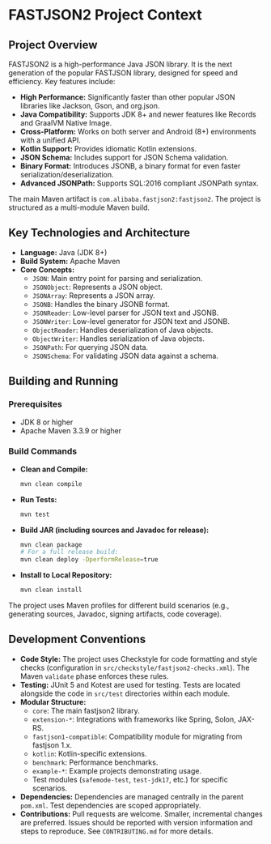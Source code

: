 # FASTJSON2 Project Context

## Project Overview

FASTJSON2 is a high-performance Java JSON library. It is the next generation of the popular FASTJSON library, designed for speed and efficiency. Key features include:

- **High Performance:** Significantly faster than other popular JSON libraries like Jackson, Gson, and org.json.
- **Java Compatibility:** Supports JDK 8+ and newer features like Records and GraalVM Native Image.
- **Cross-Platform:** Works on both server and Android (8+) environments with a unified API.
- **Kotlin Support:** Provides idiomatic Kotlin extensions.
- **JSON Schema:** Includes support for JSON Schema validation.
- **Binary Format:** Introduces JSONB, a binary format for even faster serialization/deserialization.
- **Advanced JSONPath:** Supports SQL:2016 compliant JSONPath syntax.

The main Maven artifact is `com.alibaba.fastjson2:fastjson2`. The project is structured as a multi-module Maven build.

## Key Technologies and Architecture

- **Language:** Java (JDK 8+)
- **Build System:** Apache Maven
- **Core Concepts:**
  - `JSON`: Main entry point for parsing and serialization.
  - `JSONObject`: Represents a JSON object.
  - `JSONArray`: Represents a JSON array.
  - `JSONB`: Handles the binary JSONB format.
  - `JSONReader`: Low-level parser for JSON text and JSONB.
  - `JSONWriter`: Low-level generator for JSON text and JSONB.
  - `ObjectReader`: Handles deserialization of Java objects.
  - `ObjectWriter`: Handles serialization of Java objects.
  - `JSONPath`: For querying JSON data.
  - `JSONSchema`: For validating JSON data against a schema.

## Building and Running

### Prerequisites

- JDK 8 or higher
- Apache Maven 3.3.9 or higher

### Build Commands

- **Clean and Compile:**
  ```bash
  mvn clean compile
  ```
- **Run Tests:**
  ```bash
  mvn test
  ```
- **Build JAR (including sources and Javadoc for release):**
  ```bash
  mvn clean package
  # For a full release build:
  mvn clean deploy -DperformRelease=true
  ```
- **Install to Local Repository:**
  ```bash
  mvn clean install
  ```

The project uses Maven profiles for different build scenarios (e.g., generating sources, Javadoc, signing artifacts, code coverage).

## Development Conventions

- **Code Style:** The project uses Checkstyle for code formatting and style checks (configuration in `src/checkstyle/fastjson2-checks.xml`). The Maven `validate` phase enforces these rules.
- **Testing:** JUnit 5 and Kotest are used for testing. Tests are located alongside the code in `src/test` directories within each module.
- **Modular Structure:**
  - `core`: The main fastjson2 library.
  - `extension-*`: Integrations with frameworks like Spring, Solon, JAX-RS.
  - `fastjson1-compatible`: Compatibility module for migrating from fastjson 1.x.
  - `kotlin`: Kotlin-specific extensions.
  - `benchmark`: Performance benchmarks.
  - `example-*`: Example projects demonstrating usage.
  - Test modules (`safemode-test`, `test-jdk17`, etc.) for specific scenarios.
- **Dependencies:** Dependencies are managed centrally in the parent `pom.xml`. Test dependencies are scoped appropriately.
- **Contributions:** Pull requests are welcome. Smaller, incremental changes are preferred. Issues should be reported with version information and steps to reproduce. See `CONTRIBUTING.md` for more details.
